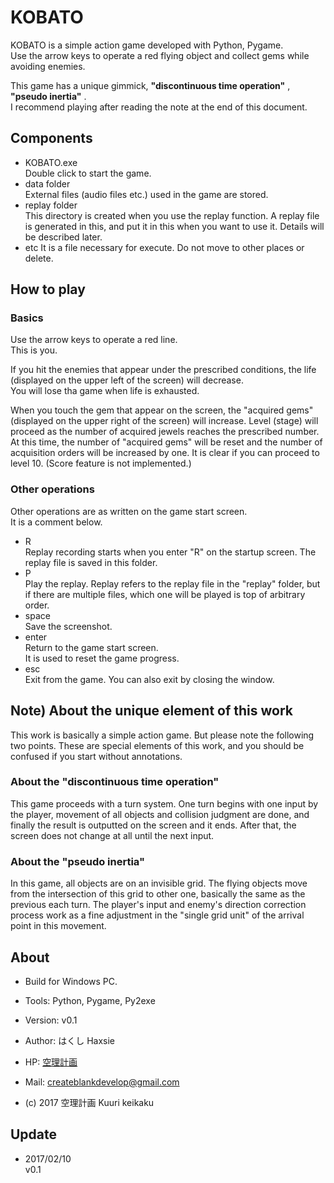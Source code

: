 # KOBATO
KOBATO is a simple action game developed with Python, Pygame.  
Use the arrow keys to operate a red flying object and collect gems while avoiding enemies.

This game has a unique gimmick, **"discontinuous time operation"** , **"pseudo inertia"** .  
I recommend playing after reading the note at the end of this document.

## Components
- KOBATO.exe  
Double click to start the game.
- data folder  
External files (audio files etc.) used in the game are stored.
- replay folder  
This directory is created when you use the replay function. A replay file is generated in this, and put it in this when you want to use it. Details will be described later.
- etc
It is a file necessary for execute. Do not move to other places or delete.

## How to play

### Basics
Use the arrow keys to operate a red line.  
This is you.

If you hit the enemies that appear under the prescribed conditions, the life (displayed on the upper left of the screen) will decrease.  
You will lose tha game when life is exhausted.

When you touch the gem that appear on the screen, the "acquired gems" (displayed on the upper right of the screen) will increase.
Level (stage) will proceed as the number of acquired jewels reaches the prescribed number.
At this time, the number of "acquired gems" will be reset and the number of acquisition orders will be increased by one.
It is clear if you can proceed to level 10. (Score feature is not implemented.)

### Other operations
Other operations are as written on the game start screen.  
It is a comment below.

- R  
Replay recording starts when you enter "R" on the startup screen.
The replay file is saved in this folder.
- P  
Play the replay.
Replay refers to the replay file in the "replay" folder, but if there are multiple files, which one will be played is top of arbitrary order.  
- space  
Save the screenshot.
- enter  
Return to the game start screen.  
It is used to reset the game progress.
- esc  
Exit from the game.
You can also exit by closing the window.

## Note) About the unique element of this work
This work is basically a simple action game.
But please note the following two points.
These are special elements of this work, and you should be confused if you start without annotations.

### About the "discontinuous time operation"

This game proceeds with a turn system.
One turn begins with one input by the player, movement of all objects and collision judgment are done, and finally the result is outputted on the screen and it ends.
After that, the screen does not change at all until the next input.

### About the "pseudo inertia"
In this game, all objects are on an invisible grid.
The flying objects move from the intersection of this grid to other one, basically the same as the previous each turn.
The player's input and enemy's direction correction process work as a fine adjustment in the "single grid unit" of the arrival point in this movement.

## About
- Build for Windows PC.
- Tools: Python, Pygame, Py2exe

-  Version: v0.1

- Author: はくし Haxsie
- HP: [空理計画](http://kuuri.net)
- Mail: createblankdevelop@gmail.com
- (c) 2017 空理計画 Kuuri keikaku

## Update
- 2017/02/10  
v0.1